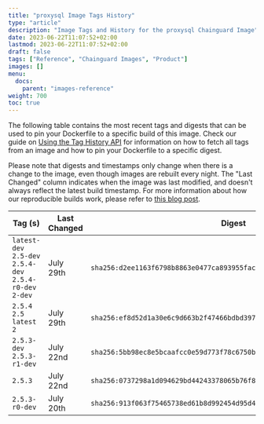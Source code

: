 ```yaml
---
title: "proxysql Image Tags History"
type: "article"
description: "Image Tags and History for the proxysql Chainguard Image"
date: 2023-06-22T11:07:52+02:00
lastmod: 2023-06-22T11:07:52+02:00
draft: false
tags: ["Reference", "Chainguard Images", "Product"]
images: []
menu:
  docs:
    parent: "images-reference"
weight: 700
toc: true
---
```


The following table contains the most recent tags and digests that can be used to pin your Dockerfile to a specific build of this image. Check our guide on [Using the Tag History API](/chainguard/chainguard-images/using-the-tag-history-api/) for information on how to fetch all tags from an image and how to pin your Dockerfile to a specific digest.

Please note that digests and timestamps only change when there is a change to the image, even though images are rebuilt every night. The "Last Changed" column indicates when the image was last modified, and doesn't always reflect the latest build timestamp. For more information about how our reproducible builds work, please refer to [this blog post](https://www.chainguard.dev/unchained/reproducing-chainguards-reproducible-image-builds).

| Tag (s)                                                    | Last Changed | Digest                                                                    |
|------------------------------------------------------------|--------------|---------------------------------------------------------------------------|
|  `latest-dev` `2.5-dev` `2.5.4-dev` `2.5.4-r0-dev` `2-dev` | July 29th    | `sha256:d2ee1163f6798b8863e0477ca893955facd81696779cea466498809ca2831323` |
|  `2.5.4` `2.5` `latest` `2`                                | July 29th    | `sha256:ef8d52d1a30e6c9d663b2f47466bdbd397df0f5ca147601beb7e03ccafd26d1f` |
|  `2.5.3-dev` `2.5.3-r1-dev`                                | July 22nd    | `sha256:5bb98ec8e5bcaafcc0e59d773f78c6750ba8496ae66cee80f299e4423d329964` |
|  `2.5.3`                                                   | July 22nd    | `sha256:0737298a1d094629bd44243378065b76f85744db18445085674901dbcaf990c2` |
|  `2.5.3-r0-dev`                                            | July 20th    | `sha256:913f063f75465738ed61b8d992454d95d4bcc99b2ada4c5ed148ae41d06f80af` |
